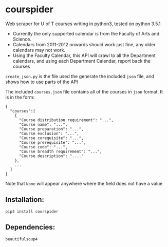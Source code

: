 # courspider
Web scraper for U of T courses writing in python3, tested on python 3.5.1

* Currently the only supported calendar is from the Faculty of Arts and Science.
* Calendars from 2011-2012 onwards should work just fine, any older calendars may not work.
* Using the Faculty Calendar, this API will crawl to all the Department calendars, and using each Department Calendar, report back the courses

`create_json.py` is the file used the generate the included `json` file, and shows how to use parts of the API

The included `courses.json` file contains all of the courses in `json` format.
It is in the form:

```
{
  "courses":[
    {
      "Course distribution requirement": "...",
      "Course name": "...",
      "Course preparation": "...",
      "Course exclusion": "...",
      "Course corequisite": "...",
      "Course prerequisite": "...",
      "Course code": "...",
      "Course breadth requirement": "...",
      "Course description": "...."
    },
    ...
  ]
}
```
Note that `None` will appear anywhere where the field does not have a value

## Installation:
```
pip3 install courspider
```

## Dependencies:
```
beautifulsoup4
```
